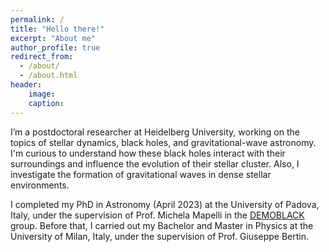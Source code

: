 ```yaml
---
permalink: /
title: "Hello there!"
excerpt: "About me"
author_profile: true
redirect_from: 
  - /about/
  - /about.html
header:
    image: 
    caption: 
---
```




I’m a postdoctoral researcher at Heidelberg University, working on the topics of stellar dynamics, black holes, and gravitational-wave astronomy. 
I'm curious to understand how these black holes interact with their surroundings and influence the evolution of their stellar cluster. Also, I investigate the formation of gravitational waves in dense stellar environments.


I completed my PhD in Astronomy (April 2023) at the University of Padova, Italy, under the supervision of Prof. Michela Mapelli in the [DEMOBLACK](https://demoblack.com/) group.
Before that, I carried out my Bachelor and Master in Physics at the University of Milan, Italy, under the supervision of Prof. Giuseppe Bertin.


